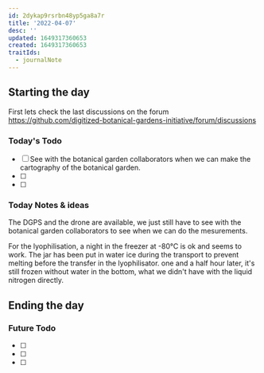 ```yaml
---
id: 2dykap9rsrbn48yp5ga8a7r
title: '2022-04-07'
desc: ''
updated: 1649317360653
created: 1649317360653
traitIds:
  - journalNote
---
```



## Starting the day

First lets check the last discussions on the forum https://github.com/digitized-botanical-gardens-initiative/forum/discussions

### Today's Todo 

- [ ] See with the botanical garden collaborators when we can make the cartography of the botanical garden.
- [ ] 
- [ ] 

### Today Notes & ideas
The DGPS and the drone are available, we just still have to see with the botanical garden collaborators to see when we can do the mesurements.

For the lyophilisation, a night in the freezer at -80°C is ok and seems to work. The jar has been put in water ice during the transport to prevent melting before the transfer in the lyophilisator. one and a half hour later, it's still frozen without water in the bottom, what we didn't have with the liquid nitrogen directly.



## Ending the day

### Future Todo

- [ ] 
- [ ] 
- [ ] 
